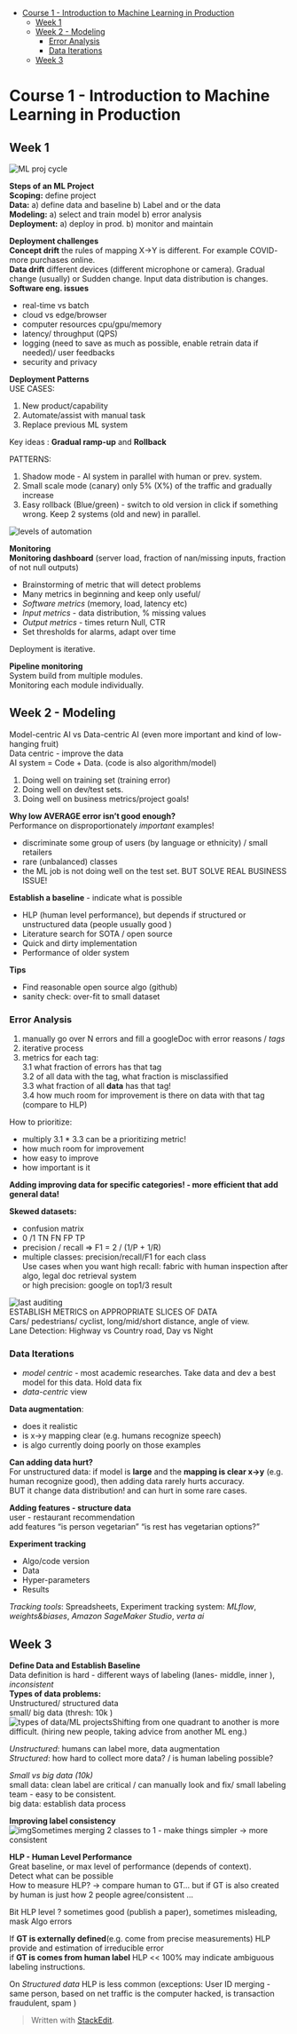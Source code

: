 <!DOCTYPE html>
<html>

<head>
  <meta charset="utf-8">
  <meta name="viewport" content="width=device-width, initial-scale=1.0">
  <title>MLOPs</title>
  <link rel="stylesheet" href="https://stackedit.io/style.css" />
</head>

<body class="stackedit">
  <div class="stackedit__html"><p><div class="toc">
<ul>
<li><a href="#course-1---introduction-to-machine-learning-in-production">Course 1 - Introduction to Machine Learning in Production</a>
<ul>
<li><a href="#week-1">Week 1</a></li>
<li><a href="#week-2---modeling">Week 2 - Modeling</a>
<ul>
<li><a href="#error-analysis">Error Analysis</a></li>
<li><a href="#data-iterations">Data Iterations</a></li>
</ul>
</li>
<li><a href="#week-3">Week 3</a></li>
</ul>
</li>
</ul>
</div></p>
<h1 id="course-1---introduction-to-machine-learning-in-production">Course 1 - Introduction to Machine Learning in Production</h1>
<h2 id="week-1">Week 1</h2>
<p><img src="https://www.dropbox.com/s/dynlfyekxd83psl/c1w1_1.png?raw=1" alt="ML proj cycle"></p>
<p><strong>Steps of an ML Project</strong><br>
<strong>Scoping:</strong>  	define project<br>
<strong>Data:</strong> 		a) define data and baseline b) Label and or the data<br>
<strong>Modeling:</strong> 	a) select and train model b) error analysis<br>
<strong>Deployment:</strong> 	a) deploy in prod. b) monitor and maintain</p>
<p><strong>Deployment challenges</strong><br>
<strong>Concept drift</strong> the rules of mapping X-&gt;Y is different. For example COVID- more purchases online.<br>
<strong>Data drift</strong> different devices (different microphone or camera). Gradual change (usually) or Sudden change. Input data distribution is changes.<br>
<strong>Software eng. issues</strong></p>
<ul>
<li>real-time vs batch</li>
<li>cloud vs edge/browser</li>
<li>computer resources cpu/gpu/memory</li>
<li>latency/ throughput (QPS)</li>
<li>logging (need to save as much as possible, enable retrain data if needed)/ user feedbacks</li>
<li>security and privacy</li>
</ul>
<p><strong>Deployment Patterns</strong><br>
USE CASES:</p>
<ol>
<li>New product/capability</li>
<li>Automate/assist with manual task</li>
<li>Replace previous ML system</li>
</ol>
<p>Key ideas : <strong>Gradual ramp-up</strong> and  <strong>Rollback</strong></p>
<p>PATTERNS:</p>
<ol>
<li>Shadow mode - AI system in parallel with human or prev. system.</li>
<li>Small scale mode (canary) only 5% (X%) of the traffic and gradually increase</li>
<li>Easy rollback (Blue/green) - switch to old version in click if something wrong. Keep 2 systems (old and new) in parallel.</li>
</ol>
<p><img src="https://www.dropbox.com/s/dsruled6x4hxcy8/c1w1_2.png?raw=1" alt="levels of automation"></p>
<p><strong>Monitoring</strong><br>
<strong>Monitoring dashboard</strong> (server load, fraction of nan/missing inputs, fraction of not null outputs)</p>
<ul>
<li>Brainstorming of metric that will detect problems</li>
<li>Many metrics in beginning and keep only useful/</li>
<li><em>Software metrics</em> (memory, load, latency etc)</li>
<li><em>Input metrics</em> - data distribution, % missing values</li>
<li><em>Output metrics</em> - times return Null, CTR</li>
<li>Set thresholds for alarms, adapt over time</li>
</ul>
<p>Deployment is iterative.</p>
<p><strong>Pipeline monitoring</strong><br>
System build from multiple modules.<br>
Monitoring each module individually.</p>
<h2 id="week-2---modeling">Week 2 - Modeling</h2>
<p>Model-centric AI vs Data-centric AI (even more important and kind of low-hanging fruit)<br>
Data centric - improve the data<br>
AI system = Code + Data.            (code is also algorithm/model)</p>
<ol>
<li>Doing well on training set (training error)</li>
<li>Doing well on dev/test sets.</li>
<li>Doing well on business metrics/project goals!</li>
</ol>
<p><strong>Why low AVERAGE error isn’t good enough?</strong><br>
Performance on disproportionately <em>important</em> examples!</p>
<ul>
<li>discriminate some group of users (by language or ethnicity) / small retailers</li>
<li>rare (unbalanced) classes</li>
<li>the ML job is not doing well on the test set. BUT SOLVE REAL BUSINESS ISSUE!</li>
</ul>
<p><strong>Establish a baseline</strong> - indicate what is possible</p>
<ul>
<li>HLP (human level performance), but depends if structured or unstructured data (people usually good )</li>
<li>Literature search for SOTA / open source</li>
<li>Quick and dirty implementation</li>
<li>Performance of older system</li>
</ul>
<p><strong>Tips</strong></p>
<ul>
<li>Find reasonable open source algo (github)</li>
<li>sanity check: over-fit to small dataset</li>
</ul>
<h3 id="error-analysis">Error Analysis</h3>
<ol>
<li>manually go over N errors and fill a googleDoc with error reasons / <em>tags</em></li>
<li>iterative process</li>
<li>metrics for each tag:<br>
3.1 what fraction of errors has that tag<br>
3.2 of all data with the tag, what fraction is misclassified<br>
3.3 what fraction of all <strong>data</strong> has that tag!<br>
3.4 how much room for improvement is there on data with that tag (compare to HLP)</li>
</ol>
<p>How to prioritize:</p>
<ul>
<li>multiply 3.1 * 3.3 can be a prioritizing metric!</li>
<li>how much room for improvement</li>
<li>how easy to improve</li>
<li>how important is it</li>
</ul>
<p><strong>Adding improving data for specific categories! - more efficient that add general data!</strong></p>
<p><strong>Skewed datasets:</strong></p>
<ul>
<li>confusion matrix</li>
<li>0 /1 TN FN FP TP</li>
<li>precision / recall =&gt; F1 = 2 / (1/P + 1/R)</li>
<li>multiple classes: precision/recall/F1 for each class<br>
Use cases when you want high recall: fabric with human inspection after algo, legal doc retrieval system<br>
or high precision: google on top1/3 result</li>
</ul>
<p><img src="https://www.dropbox.com/s/zjr5u98yoyrlf95/C1W2_1.png?raw=1" alt="last auditing"><br>
ESTABLISH METRICS on APPROPRIATE SLICES OF DATA<br>
Cars/ pedestrians/ cyclist, long/mid/short distance, angle of view.<br>
Lane Detection: Highway vs Country road, Day vs Night</p>
<h3 id="data-iterations">Data Iterations</h3>
<ul>
<li><em>model centric</em> - most academic researches. Take data and dev  a best model for this data. Hold data fix</li>
<li><em>data-centric</em> view</li>
</ul>
<p><strong>Data augmentation</strong>:</p>
<ul>
<li>does it realistic</li>
<li>is x-&gt;y mapping clear (e.g. humans recognize speech)</li>
<li>is algo currently doing poorly on those examples</li>
</ul>
<p><strong>Can adding data hurt?</strong><br>
For unstructured data: if model is <strong>large</strong> and the <strong>mapping is clear x-&gt;y</strong> (e.g. human recognize good), then adding data rarely hurts accuracy.<br>
BUT it change data distribution! and can hurt in some rare cases.</p>
<p><strong>Adding features - structure data</strong><br>
user - restaurant recommendation<br>
add features “is person vegetarian” “is rest has vegetarian options?”</p>
<p><strong>Experiment tracking</strong></p>
<ul>
<li>Algo/code version</li>
<li>Data</li>
<li>Hyper-parameters</li>
<li>Results</li>
</ul>
<p><em>Tracking tools</em>: Spreadsheets, Experiment tracking system: <em>MLflow</em>, <em>weights&amp;biases</em>,  <em>Amazon SageMaker Studio</em>, <em>verta ai</em></p>
<h2 id="week-3">Week 3</h2>
<p><strong>Define Data and Establish Baseline</strong><br>
Data definition is hard - different ways of labeling (lanes- middle, inner ), <em>inconsistent</em><br>
<strong>Types of data problems:</strong><br>
Unstructured/ structured data<br>
small/ big data (thresh: 10k )<br>
<img src="https://www.dropbox.com/s/yasagooj9ldoe8k/c1w3_1.png?raw=1" alt="types of data/ML projects">Shifting from one quadrant to another is more difficult. (hiring new people, taking advice from another ML eng.)</p>
<p><em>Unstructured</em>: humans can label more, data augmentation<br>
<em>Structured</em>: how hard to collect more data? / is human labeling possible?</p>
<p><em>Small vs big data (10k)</em><br>
small data: clean label are critical / can manually look and fix/ small labeling team - easy to be consistent.<br>
big data: establish data process</p>
<p><strong>Improving label consistency</strong><br>
<img src="https://www.dropbox.com/s/s1gysnvslp673ne/c1w3_2.png?raw=1" alt="img">Sometimes merging 2 classes to 1 - make things simpler -&gt; more consistent</p>
<p><strong>HLP - Human Level Performance</strong><br>
Great baseline, or max level of performance (depends of context).<br>
Detect what can be possible<br>
How to measure HLP? -&gt; compare human to GT… but if GT is also created by human is just how 2 people agree/consistent …</p>
<p>Bit HLP level ? sometimes good (publish a paper), sometimes misleading, mask Algo errors</p>
<p>If <strong>GT is externally defined</strong>(e.g. come from precise measurements) HLP provide and estimation of irreducible error<br>
if <strong>GT is comes from human label</strong> HLP &lt;&lt; 100% may indicate ambiguous labeling instructions.</p>
<p>On <em>Structured data</em> HLP is less common (exceptions: User ID merging - same person, based on net traffic is the computer hacked, is transaction fraudulent, spam )</p>
<blockquote>
<p>Written with <a href="https://stackedit.io/">StackEdit</a>.</p>
</blockquote>
</div>
</body>

</html>

